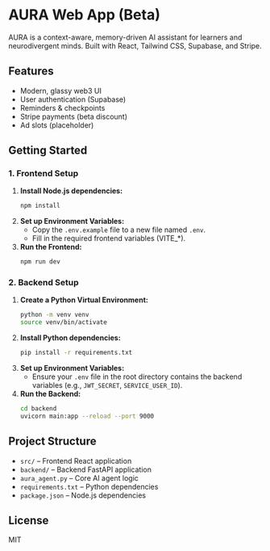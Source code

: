 # AURA Web App (Beta)

AURA is a context-aware, memory-driven AI assistant for learners and neurodivergent minds. Built with React, Tailwind CSS, Supabase, and Stripe.

## Features
- Modern, glassy web3 UI
- User authentication (Supabase)
- Reminders & checkpoints
- Stripe payments (beta discount)
- Ad slots (placeholder)

## Getting Started

### 1. Frontend Setup

1.  **Install Node.js dependencies:**
    ```bash
    npm install
    ```
2.  **Set up Environment Variables:**
    -   Copy the `.env.example` file to a new file named `.env`.
    -   Fill in the required frontend variables (VITE_*).
3.  **Run the Frontend:**
    ```bash
    npm run dev
    ```

### 2. Backend Setup

1.  **Create a Python Virtual Environment:**
    ```bash
    python -m venv venv
    source venv/bin/activate
    ```
2.  **Install Python dependencies:**
    ```bash
    pip install -r requirements.txt
    ```
3.  **Set up Environment Variables:**
    -   Ensure your `.env` file in the root directory contains the backend variables (e.g., `JWT_SECRET`, `SERVICE_USER_ID`).
4.  **Run the Backend:**
    ```bash
    cd backend
    uvicorn main:app --reload --port 9000
    ```

## Project Structure
- `src/` – Frontend React application
- `backend/` – Backend FastAPI application
- `aura_agent.py` – Core AI agent logic
- `requirements.txt` – Python dependencies
- `package.json` – Node.js dependencies

## License
MIT